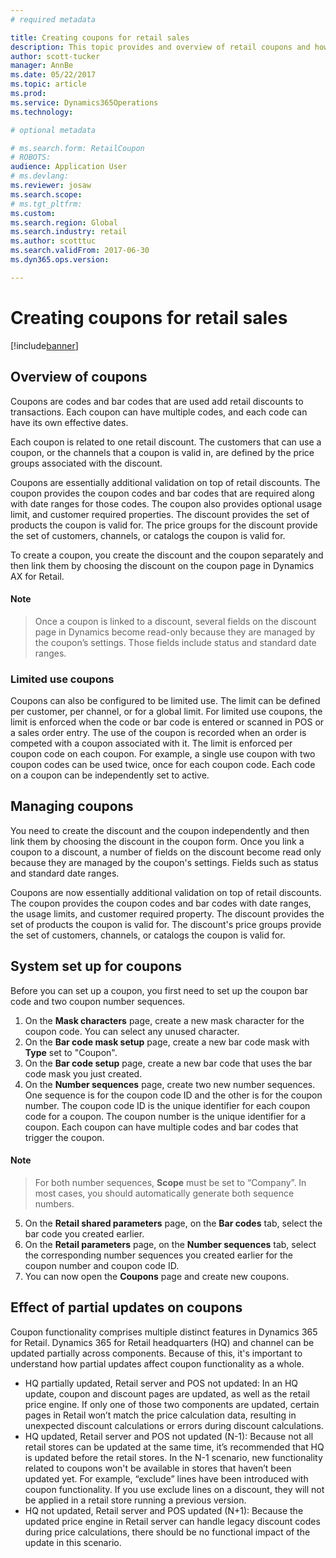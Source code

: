 ```yaml
---
# required metadata

title: Creating coupons for retail sales
description: This topic provides and overview of retail coupons and how to set them up.
author: scott-tucker
manager: AnnBe
ms.date: 05/22/2017
ms.topic: article
ms.prod: 
ms.service: Dynamics365Operations
ms.technology: 

# optional metadata

# ms.search.form: RetailCoupon
# ROBOTS: 
audience: Application User
# ms.devlang: 
ms.reviewer: josaw
ms.search.scope:
# ms.tgt_pltfrm: 
ms.custom: 
ms.search.region: Global
ms.search.industry: retail
ms.author: scotttuc
ms.search.validFrom: 2017-06-30
ms.dyn365.ops.version: 

---
```


# Creating coupons for retail sales


[!include[banner](../includes/banner.md)]


## Overview of coupons

Coupons are codes and bar codes that are used add retail discounts to transactions. Each coupon can have multiple codes, and each code can have its own effective dates. 

Each coupon is related to one retail discount. The customers that can use a coupon, or the channels that a coupon is valid in, are defined by the price groups associated with the discount. 

Coupons are essentially additional validation on top of retail discounts. The coupon provides the coupon codes and bar codes that are required along with date ranges for those codes. The coupon also provides optional usage limit, and customer required properties. The discount provides the set of products the coupon is valid for. The price groups for the discount provide the set of customers, channels, or catalogs the coupon is valid for.

To create a coupon, you create the discount and the coupon separately and then link them by choosing the discount on the coupon page in Dynamics AX for Retail. 

#### Note
> Once a coupon is linked to a discount, several fields on the discount page in Dynamics become read-only because they are managed by the coupon’s settings. Those fields include status and standard date ranges.

### Limited use coupons

Coupons can also be configured to be limited use. The limit can be defined per customer, per channel, or for a global limit. For limited use coupons, the limit is enforced when the code or bar code is entered or scanned in POS or a sales order entry. The use of the coupon is recorded when an order is competed with a coupon associated with it. The limit is enforced per coupon code on each coupon. For example, a single use coupon with two coupon codes can be used twice, once for each coupon code. Each code on a coupon can be independently set to active.

## Managing coupons

You need to create the discount and the coupon independently and then link them by choosing the discount in the coupon form. Once you link a coupon to a discount, a number of fields on the discount become read only because they are managed by the coupon's settings. Fields such as status and standard date ranges.  

Coupons are now essentially additional validation on top of retail discounts. The coupon provides the coupon codes and bar codes with date ranges, the usage limits, and customer required property. The discount provides the set of products the coupon is valid for. The discount's price groups provide the set of customers, channels, or catalogs the coupon is valid for.


## System set up for coupons 

Before you can set up a coupon, you first need to set up the coupon bar code and two coupon number sequences. 

1.  On the **Mask characters** page, create a new mask character for the coupon code. You can select any unused character.
2.	On the **Bar code mask setup** page, create a new bar code mask with **Type** set to "Coupon".
3.	On the **Bar code setup** page, create a new bar code that uses the bar code mask you just created.
4.	On the **Number sequences** page, create two new number sequences. One sequence is for the coupon code ID and the other is for the coupon number. The coupon code ID is the unique identifier for each coupon code for a coupon. The coupon number is the unique identifier for a coupon. Each coupon can have multiple codes and bar codes that trigger the coupon.
#### Note
> For both number sequences, **Scope** must be set to “Company”. In most cases, you should automatically generate both sequence numbers.
5.	On the **Retail shared parameters** page, on the **Bar codes** tab, select the bar code you created earlier.
6.	On the **Retail parameters** page, on the **Number sequences** tab, select the corresponding number sequences you created earlier for the coupon number and coupon code ID.
7.	You can now open the **Coupons** page and create new coupons.

 
## Effect of partial updates on coupons

Coupon functionality comprises multiple distinct features in Dynamics 365 for Retail. Dynamics 365 for Retail headquarters (HQ) and channel can be updated partially across components. Because of this, it's important to understand how partial updates affect coupon functionality as a whole.

- HQ partially updated, Retail server and POS not updated: In an HQ update, coupon and discount pages are updated, as well as the retail price engine. If only one of those two components are updated, certain pages in Retail won’t match the price calculation data, resulting in unexpected discount calculations or errors during discount calculations.
- HQ updated, Retail server and POS not updated (N-1): Because not all retail stores can be updated at the same time, it’s recommended that HQ is updated before the retail stores. In the N-1 scenario, new functionality related to coupons won't be available in stores that haven’t been updated yet. For example, “exclude” lines have been introduced with coupon functionality. If you use exclude lines on a discount, they will not be applied in a retail store running a previous version.
- HQ not updated, Retail server and POS updated (N+1): Because the updated price engine in Retail server can handle legacy discount codes during price calculations, there should be no functional impact of the update in this scenario.
